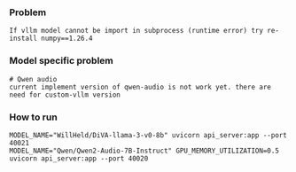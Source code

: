 ### Problem

```
If vllm model cannot be import in subprocess (runtime error) try re-install numpy==1.26.4
```

### Model specific problem
```
# Qwen audio
current implement version of qwen-audio is not work yet. there are need for custom-vllm version
```

### How to run
```
MODEL_NAME="WillHeld/DiVA-llama-3-v0-8b" uvicorn api_server:app --port 40021
MODEL_NAME="Qwen/Qwen2-Audio-7B-Instruct" GPU_MEMORY_UTILIZATION=0.5 uvicorn api_server:app --port 40020
```